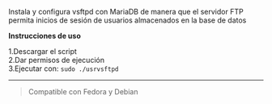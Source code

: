 Instala y configura vsftpd con MariaDB de manera que el servidor FTP permita inicios de sesión de usuarios almacenados en la base de datos


<b>Instrucciones de uso</b>

1.Descargar el script<br>
2.Dar permisos de ejecución<br>
3.Ejecutar con: `sudo ./usrvsftpd`

---

>Compatible con Fedora y Debian
